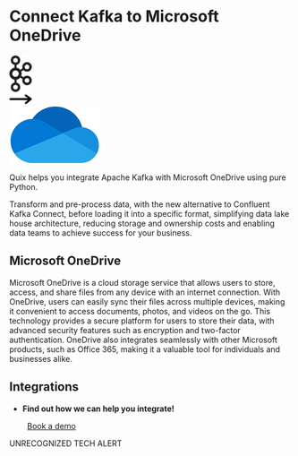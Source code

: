 # Connect Kafka to Microsoft OneDrive

<div class="connect-images cards blog-grid-card" markdown>
<div>
<img src="../images/kafka_logo.png" width="40px" />
</div>
<div>
<img src="../images/arrow.svg" width="40px" />
</div>
<div>
<img src="./images/microsoft-onedrive_1.jpg" />
</div>
</div>

Quix helps you integrate Apache Kafka with Microsoft OneDrive using pure Python.

Transform and pre-process data, with the new alternative to Confluent Kafka Connect, before loading it into a specific format, simplifying data lake house architecture, reducing storage and ownership costs and enabling data teams to achieve success for your business.

## Microsoft OneDrive

Microsoft OneDrive is a cloud storage service that allows users to store, access, and share files from any device with an internet connection. With OneDrive, users can easily sync their files across multiple devices, making it convenient to access documents, photos, and videos on the go. This technology provides a secure platform for users to store their data, with advanced security features such as encryption and two-factor authentication. OneDrive also integrates seamlessly with other Microsoft products, such as Office 365, making it a valuable tool for individuals and businesses alike.

## Integrations

<div class="grid cards" markdown>

- __Find out how we can help you integrate!__

    <a class="md-button md-button--primary" href="https://quix.io/book-a-demo" target="_blank" style="margin:.5rem;">Book a demo</a>

</div>


UNRECOGNIZED TECH ALERT

